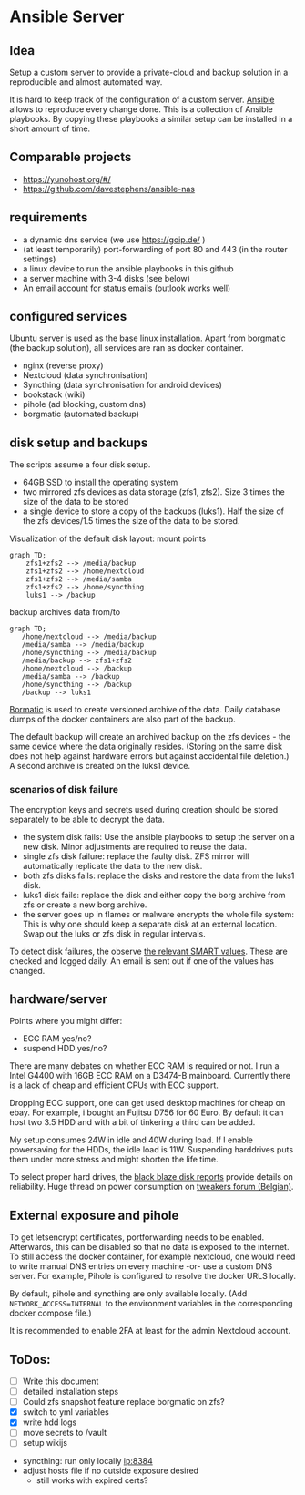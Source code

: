 # Ansible Server
## Idea
Setup a custom server to provide a private-cloud and backup solution in a reproducible and almost automated way.

It is hard to keep track of the configuration of a custom server. [Ansible](https://www.ansible.com/overview/how-ansible-works) allows to reproduce every change done.
This is a collection of Ansible playbooks. By copying these playbooks a similar setup can be installed in a short amount of time.


## Comparable projects
- https://yunohost.org/#/
- https://github.com/davestephens/ansible-nas

## requirements
- a dynamic dns service (we use https://goip.de/ )
- (at least temporarily) port-forwarding of port 80 and 443 (in the router settings)
- a linux device to run the ansible playbooks in this github
- a server machine with 3-4 disks (see below)
- An email account for status emails (outlook works well)

## configured services
Ubuntu server is used as the base linux installation.
Apart from borgmatic (the backup solution), all services are ran as docker container.
- nginx (reverse proxy)
- Nextcloud (data synchronisation)
- Syncthing (data synchronisation for android devices)
- bookstack (wiki)
- pihole (ad blocking, custom dns)
- borgmatic (automated backup)

## disk setup and backups
The scripts assume a four disk setup.
- 64GB SSD to install the operating system
- two mirrored zfs devices as data storage (zfs1, zfs2). Size 3 times the size of the data to be stored
- a single device to store a copy of the backups (luks1). Half the size of the zfs devices/1.5 times the size of the data to be stored.

Visualization of the default disk layout:
mount points
```mermaid
graph TD;
    zfs1+zfs2 --> /media/backup
    zfs1+zfs2 --> /home/nextcloud
    zfs1+zfs2 --> /media/samba
    zfs1+zfs2 --> /home/syncthing
    luks1 --> /backup
```
backup archives data from/to
```mermaid
graph TD;
   /home/nextcloud --> /media/backup
   /media/samba --> /media/backup
   /home/syncthing --> /media/backup
   /media/backup --> zfs1+zfs2
   /home/nextcloud --> /backup
   /media/samba --> /backup
   /home/syncthing --> /backup
   /backup --> luks1
```
[Bormatic](https://torsion.org/borgmatic/) is used to create versioned archive of the data. Daily database dumps of the docker containers are also part of the backup.

The default backup will create an archived backup on the zfs devices - the same device where the data originally resides. (Storing on the same disk does not help against hardware errors but against accidental file deletion.)
A second archive is created on the luks1 device.


### scenarios of disk failure
The encryption keys and secrets used during creation should be stored separately to be able to decrypt the data.
- the system disk fails: Use the ansible playbooks to setup the server on a new disk. Minor adjustments are required to reuse the data.
- single zfs disk failure: replace the faulty disk. ZFS mirror will automatically replicate the data to the new disk.
- both zfs disks fails: replace the disks and restore the data from the luks1 disk.
- luks1 disk fails: replace the disk and either copy the borg archive from zfs or create a new borg archive.
- the server goes up in flames or malware encrypts the whole file system: This is why one should keep a separate disk at an external location. Swap out the luks or zfs disk in regular intervals.

To detect disk failures, the observe [the relevant SMART values](https://www.backblaze.com/blog/what-smart-stats-indicate-hard-drive-failures/).
These are checked and logged daily. An email is sent out if one of the values has changed.


## hardware/server
Points where you might differ:
- ECC RAM yes/no?
- suspend HDD yes/no?

There are many debates on whether ECC RAM is required or not.
I run a Intel G4400 with 16GB ECC RAM on a D3474-B mainboard.
Currently there is a lack of cheap and efficient CPUs with ECC support.

Dropping ECC support, one can get used desktop machines for cheap on ebay. For example, i bought an Fujitsu D756 for 60 Euro. By default it can host two 3.5 HDD and with a bit of tinkering a third can be added.

My setup consumes 24W in idle and 40W during load. If I enable powersaving for the HDDs, the idle load is 11W.
Suspending harddrives puts them under more stress and might shorten the life time.

To select proper hard drives, the [black blaze disk reports](https://www.backblaze.com/b2/hard-drive-test-data.html) provide details on reliability.
Huge thread on power consumption on [tweakers forum (Belgian)](https://gathering.tweakers.net/forum/list_messages/2096876).

## External exposure and pihole
To get letsencrypt certificates, portforwarding needs to be enabled. Afterwards, this can be disabled so that no data is exposed to the internet. 
To still access the docker container, for example nextcloud, one would need to write manual DNS entries on every machine -or- use a custom DNS server.
For example, Pihole is configured to resolve the docker URLS locally.

By default, pihole and syncthing are only available locally. (Add `NETWORK_ACCESS=INTERNAL` to the environment variables in the corresponding docker compose file.)

It is recommended to enable 2FA at least for the admin Nextcloud account.

## ToDos:
- [ ] Write this document
- [ ] detailed installation steps
- [ ] Could zfs snapshot feature replace borgmatic on zfs?
- [X] switch to yml variables
- [X] write hdd logs
- [ ] move secrets to /vault
- [ ] setup wikijs

- syncthing: run only locally <ip:8384>
- adjust hosts file if no outside exposure desired
    - still works with expired certs?

